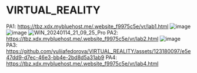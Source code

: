# VIRTUAL_REALITY
PA1: https://tbz.xdx.mybluehost.me/.website_f9975c5e/vr/lab1.html
![image](https://github.com/yuliiafedorova/VIRTUAL_REALITY/assets/123180097/61672a22-0218-4d95-aa1c-63571276f990)
![image](https://github.com/yuliiafedorova/VIRTUAL_REALITY/assets/123180097/bf66a9b5-672d-4a9e-afa3-85cc8da486b7)
![WIN_20240114_21_09_25_Pro](https://github.com/yuliiafedorova/VIRTUAL_REALITY/assets/123180097/d1db8e63-cf0c-4d17-b9cc-3c0b7837f175)
PA2: https://tbz.xdx.mybluehost.me/.website_f9975c5e/vr/lab2.html
![image](https://github.com/yuliiafedorova/VIRTUAL_REALITY/assets/123180097/c1580e3c-21fb-410b-b71c-957918b15901)
PA3:
https://github.com/yuliiafedorova/VIRTUAL_REALITY/assets/123180097/e5e47dd9-d7ec-46e3-bb4e-2bd8d5a31ab9
PA4: https://tbz.xdx.mybluehost.me/.website_f9975c5e/vr/lab4.html


